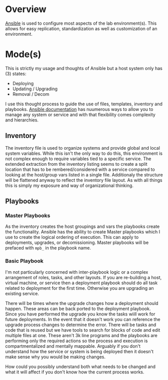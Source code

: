 # Overview

[Ansible](https://www.ansible.com/resources/get-started) is used to configure
most aspects of the lab environment(s).  This allows for easy replication,
standardization as well as customization of an environment.

# Mode(s)

This is strictly my usage and thoughts of Ansible but a host system only has
(3) states:

* Deploying
* Updating / Upgrading
* Removal / Decom

I use this thought process to guide the use of files, templates, inventory and
playbooks.  [Ansible documentation](https://docs.ansible.com/) has nuumerous
ways to allow you to manage any system or service and with that flexibility
comes complexity and hierarchies.

## Inventory

The inventory file is used to organize systems and provide global and local
system variables. While this isn't the only way to do this, this environment is
not complex enough to require variables tied to a specific service. The
extended extraction from the inventory listing seems to create a split location
that has to be rembered/considered with a service compared to looking at the
host/group vars listed in a single file.  Additionaly the structure will be
flattened anyway to reflect the inventory file layout. As with all things this
is simply my exposure and way of organizational thinking.

## Playbooks

### Master Playbooks

As the inventory creates the host groupings and vars the playbooks create the
functionality. Ansible has the ability to create Master playbooks which I use
to create the logical ordering of execution.  This can apply to deployments,
upgrades, or decomissioning. Master playbooks will be prefaced with `mpb_` in
the playbook name. 

### Basic Playbook

I'm not particularly concerned with inter-playbook logic or a complex
arrangement of roles, tasks, and other layouts. If you are re-building a host,
virtual machine, or service then a deployment playbook should do all task
related to deployment for the first time. Otherwise you are upgrading an
existing service. 

There will be times where the upgrade changes how a deployment should happen.
These areas can be back ported to the deployment playbook. Since you have
performed the upgrade you know the tasks wiill work for future deployments. In
the event that it doesn't work you can reference the upgrade process changes to
determine the error. There will be tasks and code that is reused but we have
tools to search for blocks of code and edit multiple files at one. These aren't
3k line programs and the playbooks are performing only the required actions so
the process and execution is compartmentalized and mentally mappable. Arguably
if you don't understand how the service or system is being deployed then it
doesn't make sense why you would be making changes. 

How could you possibly understand both what needs to be changed and what it
will affect if you don't know how the current process works.

